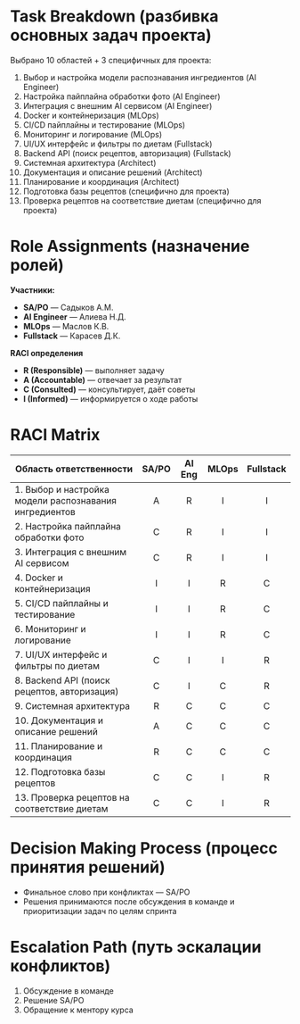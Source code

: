 # Task Breakdown (разбивка основных задач проекта)

Выбрано 10 областей + 3 специфичных для проекта:

1. Выбор и настройка модели распознавания ингредиентов (AI Engineer)
2. Настройка пайплайна обработки фото (AI Engineer)
3. Интеграция с внешним AI сервисом (AI Engineer)
4. Docker и контейнеризация (MLOps)
5. CI/CD пайплайны и тестирование (MLOps)
6. Мониторинг и логирование (MLOps)
7. UI/UX интерфейс и фильтры по диетам (Fullstack)
8. Backend API (поиск рецептов, авторизация) (Fullstack)
9. Системная архитектура (Architect)
10. Документация и описание решений (Architect)
11. Планирование и координация (Architect)
12. Подготовка базы рецептов (специфично для проекта)
13. Проверка рецептов на соответствие диетам (специфично для проекта)

# Role Assignments (назначение ролей)

**Участники:**
- **SA/PO** — Садыков А.М.
- **AI Engineer** — Алиева Н.Д.
- **MLOps** — Маслов К.В.
- **Fullstack** — Карасев Д.К.

**RACI определения**
- **R (Responsible)** — выполняет задачу
- **A (Accountable)** — отвечает за результат
- **C (Consulted)** — консультирует, даёт советы
- **I (Informed)** — информируется о ходе работы

# RACI Matrix

| Область ответственности | SA/PO | AI Eng | MLOps | Fullstack |
|-------------------------|:-----:|:------:|:-----:|:---------:|
| 1. Выбор и настройка модели распознавания ингредиентов | A | R | I | I |
| 2. Настройка пайплайна обработки фото | C | R | I | I |
| 3. Интеграция с внешним AI сервисом | C | R | I | I |
| 4. Docker и контейнеризация | I | I | R | C |
| 5. CI/CD пайплайны и тестирование | I | I | R | C |
| 6. Мониторинг и логирование | I | I | R | C |
| 7. UI/UX интерфейс и фильтры по диетам | C | I | I | R |
| 8. Backend API (поиск рецептов, авторизация) | C | I | C | R |
| 9. Системная архитектура | R | C | C | C |
| 10. Документация и описание решений | A | C | C | C |
| 11. Планирование и координация | R | C | C | C |
| 12. Подготовка базы рецептов | C | C | I | R |
| 13. Проверка рецептов на соответствие диетам | C | C | I | R |

# Decision Making Process (процесс принятия решений)

- Финальное слово при конфликтах — SA/PO
- Решения принимаются после обсуждения в команде и приоритизации задач по целям спринта

# Escalation Path (путь эскалации конфликтов)

1. Обсуждение в команде
2. Решение SA/PO
3. Обращение к ментору курса



